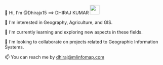 👋 Hi, I'm @Dhirajx15 ==> DHIRAJ KUMAR <img src="https://media.giphy.com/media/W36WBRMicIbBKiX4K4/giphy.gif" width="30">

👀 I'm interested in Geography, Agriculture, and GIS.

🌱 I'm currently learning and exploring new aspects in these fields.

💞️ I'm looking to collaborate on projects related to Geographic Information Systems.

📫 You can reach me by dhiraj@mlinfomap.com


<!---
Dhirajx15/Dhirajx15 is a ✨ special ✨ repository because its `README.md` (this file) appears on your GitHub profile.
You can click the Preview link to take a look at your changes.
--->

